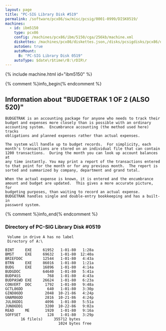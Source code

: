 ```yaml
---
layout: page
title: "PC-SIG Library Disk #519"
permalink: /software/pcx86/sw/misc/pcsig/0001-0999/DISK0519/
machines:
  - id: ibm5150
    type: pcx86
    config: /machines/pcx86/ibm/5150/cga/256kb/machine.xml
    diskettes: /machines/pcx86/diskettes.json,/disks/pcsigdisks/pcx86/diskettes.json
    autoGen: true
    autoMount:
      B: "PC-SIG Library Disk 0519"
    autoType: $date\r$time\rB:\rDIR\r
---
```


{% include machine.html id="ibm5150" %}

{% comment %}info_begin{% endcomment %}

## Information about "BUDGETRAK 1 OF 2 (ALSO 520)"

    BUDGETRAK is an accounting package for anyone who needs to track their
    budget and expenses more closely than is possible with an ordinary
    accounting system.  Encumbrance accounting (the method used here) tracks
    obligations and planned expenses rather than actual expenses.
    
    The system will handle up to budget records.  For simplicity, each
    month's transactions are stored on an individual file that can contain
    1200 transactions.  During the month you can look up account balances at
    any time instantly. You may print a report of the transactions entered
    to that point for the month or for any previous month.  The report is
    sorted and summarized by company, department and grand total.
    
    When the actual expense is known, it is entered and the encumbrance
    amount and budget are updated.  This gives a more accurate picture, for
    budgeting purposes, than waiting to record an actual expense.
    BUDGETRAK handles single and double-entry bookkeeping and has a built-in
    password system.
{% comment %}info_end{% endcomment %}


### Directory of PC-SIG Library Disk #0519

     Volume in drive A has no label
     Directory of A:\

    BINT     EXE     61952   1-01-80   1:28a
    BMST     EXE     69632   1-01-80  12:40a
    BRIEFDOC         12544   1-01-80   4:43a
    BTRN     EXE     86016   1-01-80   1:21a
    BUDG     EXE     16896   1-01-80   4:14a
    BUDGDOC          64640   1-01-80   5:41a
    BUDPASS            768   1-01-80   4:43a
    BUDPASWD EXE     26624   1-01-80   6:23a
    CONVERT  DOC      1792   1-01-80   9:48a
    GCTL86DD           640   1-01-80   3:30p
    GIND86DD          2048  10-21-86   4:24p
    GNAM86DD          2816  10-21-86   4:24p
    JUL86DD1          4096   1-01-80   5:51a
    JUN86DD1          3200  10-22-86   9:02a
    READ     ME       1920   1-01-80   9:16a
    SOFFSET            128   1-01-80   3:29p
           16 file(s)     355712 bytes
                            1024 bytes free
